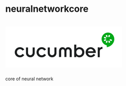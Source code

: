 # neuralnetworkcore

# ![Neural Network Core JS Logo](https://github.com/cucumber-ltd/brand/raw/master/images/png/notm/cucumber-black/cucumber-black-128.png)
core of neural network
